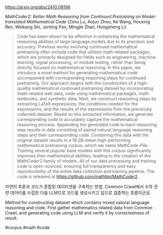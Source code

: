 https://arxiv.org/abs/2410.08196

*MathCoder2: Better Math Reasoning from Continued Pretraining on Model-translated Mathematical Code* (Zimu Lu, Aojun Zhou, Ke Wang, Houxing Ren, Weikang Shi, Junting Pan, Mingjie Zhan, Hongsheng Li)

> Code has been shown to be effective in enhancing the mathematical reasoning abilities of large language models due to its precision and accuracy. Previous works involving continued mathematical pretraining often include code that utilizes math-related packages, which are primarily designed for fields such as engineering, machine learning, signal processing, or module testing, rather than being directly focused on mathematical reasoning. In this paper, we introduce a novel method for generating mathematical code accompanied with corresponding reasoning steps for continued pretraining. Our approach begins with the construction of a high-quality mathematical continued pretraining dataset by incorporating math-related web data, code using mathematical packages, math textbooks, and synthetic data. Next, we construct reasoning steps by extracting LaTeX expressions, the conditions needed for the expressions, and the results of the expressions from the previously collected dataset. Based on this extracted information, we generate corresponding code to accurately capture the mathematical reasoning process. Appending the generated code to each reasoning step results in data consisting of paired natural language reasoning steps and their corresponding code. Combining this data with the original dataset results in a 19.2B-token high-performing mathematical pretraining corpus, which we name MathCode-Pile. Training several popular base models with this corpus significantly improves their mathematical abilities, leading to the creation of the MathCoder2 family of models. All of our data processing and training code is open-sourced, ensuring full transparency and easy reproducibility of the entire data collection and training pipeline. The code is released at https://github.com/mathllm/MathCoder2 .

자연어 추론과 코드가 혼합된 데이터셋을 구축하는 방법. Common Crawl에서 수학 관련 데이터를 수집한 다음 LLM으로 코드를 생성시키고 답으로 검증하는 흐름이군요. 

<english>
Method for constructing dataset which contains mixed natural language reasoning and code. First gather mathematics related data from Common Crawl, and generating code using LLM and verify it by correctedness of result.
</english>

#corpus #math #code 